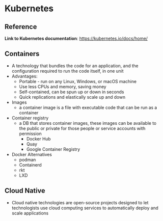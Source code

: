 # Kubernetes

## Reference
**Link to Kubernetes documentation**: https://kubernetes.io/docs/home/

## Containers
* A technology that bundles the code for an application, and the configuration required to run the code itself, in one unit
* Advantages:
  * Portable - run on any Linux, Windows, or macOS machine
  * Use less CPUs and memory, saving money
  * Self-contained, can be spun up or down in seconds
  * Quick replications and elastically scale up and down
* Images
  * a container image is a file with executable code that can be run as a container
* Container registry
  * a DB that stores container images, these images can be available to the public or private for those people or service accounts with permission
    * Docker Hub
    * Quay
    * Google Container Registry
* Docker Alternatives
  * podman
  * Containerd
  * rkt
  * LXD

## Cloud Native
* Cloud native technologies are open-source projects designed to let technologists use cloud computing services to automatically deploy and scale applications